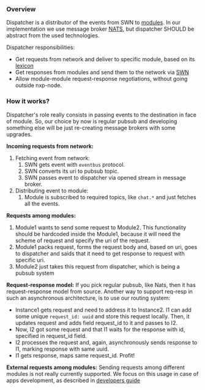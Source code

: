 ### Overview
Dispatcher is a distributor of the events from SWN to [modules](/modules/README.md). In our implementation we use message broker [NATS](https://nats.io/), but dispatcher SHOULD be abstract from the used technologies.

Dispatcher responsibilities:
- Get requests from network and deliver to specific module, based on its [lexicon](/modules/README.md)
- Get responses from modules and send them to the network via [SWN](swn.md)
- Allow module-module request-response negotiations, without going outside nxp-node.

### How it works?

Dispatcher's role really consists in passing events to the destination in face of module. So, our choice by now is regular pubsub and developing something else will be just re-creating message brokers with some upgrades.

**Incoming requests from network:**
1. Fetching event from network:
	1. SWN gets event with ```eventbus``` protocol.
	2. SWN converts its uri to pubsub topic.
	3. SWN passes event to dispatcher via opened stream in message broker.
2. Distributing event to module:
	1. Module is subscribed to required topics, like ```chat.*``` and just fetches all the events.

**Requests among modules:**
1. Module1 wants to send some request to Module2. This functionality should be hardcoded inside the Module1, because it will need the scheme of request and specify the uri of the request.
2. Module1 packs request, forms the request body and, based on uri, goes to dispatcher and saids that it need to get response to request with specific uri.
3. Module2 just takes this request from dispatcher, which is being a pubsub system

**Request-response model:**
If you pick regular pubsub, like Nats, then it has request-response model from source. Another way to support req-resp in such an asynchronous architecture, is to use our routing system:
- Instance1 gets request and need to address it to Instance2. I1 can add some unique ```request_id: uuid``` and store this request locally. Then, it updates request and adds field request_id to it and passes to I2.
- Now, I2 got some request and that I1 waits for the response with id, specified in request_id field.
- I2 processes the request and, again, asynchronously sends response to I1, marking response with same uuid.
- I1 gets response, maps same request_id. Profit!

**External requests among modules:**
Sending requests among different modules is not really currently supported. We focus on this usage in case of apps development, as described in [developers guide](/app-development/README.md)
